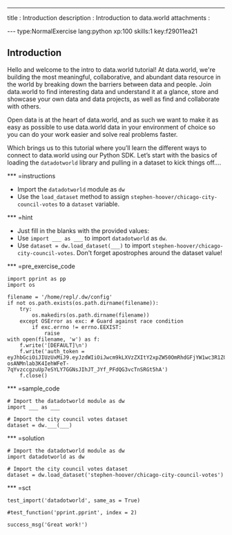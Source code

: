 ---
title       : Introduction
description : Introduction to data.world
attachments :

--- type:NormalExercise lang:python xp:100 skills:1 key:f29011ea21
## Introduction

Hello and welcome to the intro to data.world tutorial! At data.world, we're building the most meaningful, collaborative, and abundant data resource in the world by breaking down the barriers between data and people. Join data.world to find interesting data and understand it at a glance, store and showcase your own data and data projects, as well as find and collaborate with others. 

Open data is at the heart of data.world, and as such we want to make it as easy as possible to use data.world data in your environment of choice so you can do your work easier and solve real problems faster. 

Which brings us to this tutorial where you’ll learn the different ways to connect to data.world using our Python SDK. Let’s start with the basics of loading the `datadotworld` library and pulling in a dataset to kick things off….

*** =instructions
- Import the `datadotworld` module as `dw`
- Use the `load_dataset` method to assign `stephen-hoover/chicago-city-council-votes` to a `dataset` variable.

*** =hint
- Just fill in the blanks with the provided values:
- Use `import ___ as ___` to import `datadotworld` as `dw`.
- Use `dataset = dw.load_dataset(___)` to import `stephen-hoover/chicago-city-council-votes`. Don't forget apostrophes around the dataset value! 

*** =pre_exercise_code
```{python}
import pprint as pp
import os

filename = '/home/repl/.dw/config'
if not os.path.exists(os.path.dirname(filename)):
    try:
        os.makedirs(os.path.dirname(filename))
    except OSError as exc: # Guard against race condition
        if exc.errno != errno.EEXIST:
            raise
with open(filename, 'w') as f:
    f.write('[DEFAULT]\n')
    f.write('auth_token = eyJhbGciOiJIUzUxMiJ9.eyJzdWIiOiJwcm9kLXVzZXItY2xpZW50OmRhdGFjYW1wc3R1ZGVudCIsImlzcyI6ImFnZW50OmRhdGFjYW1wc3R1ZGVudDo6MmMzMTM4Y2YtMGJjNy00N2FmLTg1MWItMGE1YmQ3ZTlhYjliIiwiaWF0IjoxNDkzMjI5NjMwLCJyb2xlIjpbInVzZXJfYXBpX3JlYWQiXSwiZ2VuZXJhbC1wdXJwb3NlIjp0cnVlfQ.ISiCSEd1Zb5Ot40-osANMnlab3K4IehWFeT-7qYvzccgzuUp7eSYLY7GGNsJIhJT_JYf_PFdQG3vcTnSRGt5hA')
    f.close()
```

*** =sample_code
```{python}
# Import the datadotworld module as dw
import ___ as ___

# Import the city council votes dataset
dataset = dw.___(___)
```

*** =solution
```{python}
# Import the datadotworld module as dw
import datadotworld as dw

# Import the city council votes dataset
dataset = dw.load_dataset('stephen-hoover/chicago-city-council-votes')
```

*** =sct
```{python}
test_import('datadotworld', same_as = True)

#test_function('pprint.pprint', index = 2)

success_msg('Great work!')
```
